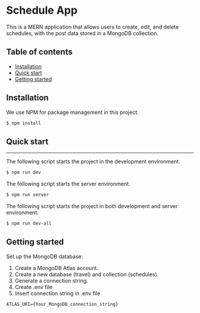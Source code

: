# Schedule App

This is a MERN application that allows users to create, edit, and delete schedules, with the post data stored in a MongoDB collection.

## Table of contents

- [Installation](#installation)
- [Quick start](#quick-start)
- [Getting started](#getting-started)

## Installation

We use NPM for package management in this project.

```bash
$ npm install
```

## Quick start

---

The following script starts the project in the development environment.

```bash
$ npm run dev
```

The following script starts the server environment.

```bash
$ npm run server
```

The following script starts the project in both development and server environment.

```bash
$ npm run dev-all
```

## Getting started

Set up the MongoDB database:

1. Create a MongoDB Atlas account.
2. Create a new database (travel) and collection (schedules).
3. Generate a connection string.
4. Create .env file
5. Insert connection string in .env file

```env
ATLAS_URI={Your_MongoDB_connection_string}
```
